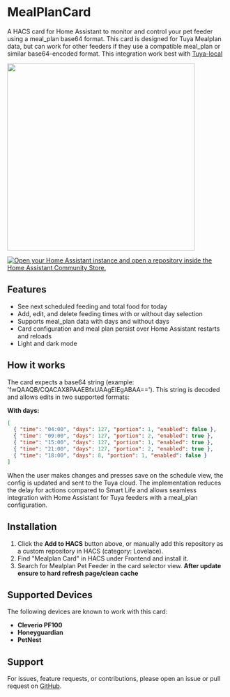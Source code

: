 # MealPlanCard

A HACS card for Home Assistant to monitor and control your pet feeder using a meal_plan base64 format. This card is designed for Tuya Mealplan data, but can work for other feeders if they use a compatible meal_plan or similar base64-encoded format. This integration work best with [Tuya-local](https://github.com/make-all/tuya-local)

<img width="430" src="https://github.com/user-attachments/assets/13882cf0-ca0e-4768-89e9-fcbc15d50aef" ce/>

[![Open your Home Assistant instance and open a repository inside the Home Assistant Community Store.](https://my.home-assistant.io/badges/hacs_repository.svg)](https://my.home-assistant.io/redirect/hacs_repository/?owner=FredrikM97&repository=mealplan-card&category=plugin)

## Features

- See next scheduled feeding and total food for today
- Add, edit, and delete feeding times with or without day selection
- Supports meal_plan data with days and without days
- Card configuration and meal plan persist over Home Assistant restarts and reloads
- Light and dark mode

## How it works

The card expects a base64 string (example: 'fwQAAQB/CQACAX8PAAEBfxUAAgEIEgABAA=='). This string is decoded and allows edits in two supported formats:

**With days:**

```json
[
  { "time": "04:00", "days": 127, "portion": 1, "enabled": false },
  { "time": "09:00", "days": 127, "portion": 2, "enabled": true },
  { "time": "15:00", "days": 127, "portion": 1, "enabled": true },
  { "time": "21:00", "days": 127, "portion": 2, "enabled": true },
  { "time": "18:00", "days": 8, "portion": 1, "enabled": false }
]
```

When the user makes changes and presses save on the schedule view, the config is updated and sent to the Tuya cloud. The implementation reduces the delay for actions compared to Smart Life and allows seamless integration with Home Assistant for Tuya feeders with a meal_plan configuration.

## Installation

1. Click the **Add to HACS** button above, or manually add this repository as a custom repository in HACS (category: Lovelace).
2. Find "Mealplan Card" in HACS under Frontend and install it.
3. Search for Mealplan Pet Feeder in the card selector view.
   **After update ensure to hard refresh page/clean cache**

## Supported Devices

The following devices are known to work with this card:

- **Cleverio PF100**
- **Honeyguardian**
- **PetNest**

## Support

For issues, feature requests, or contributions, please open an issue or pull request on [GitHub](https://github.com/FredrikM97/mealplan-card).
